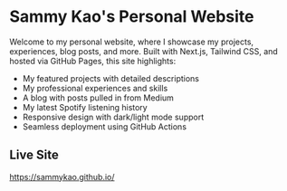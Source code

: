 # Sammy Kao's Personal Website

Welcome to my personal website, where I showcase my projects, experiences, blog posts, and more. Built with Next.js, Tailwind CSS, and hosted via GitHub Pages, this site highlights:

- My featured projects with detailed descriptions
- My professional experiences and skills
- A blog with posts pulled in from Medium
- My latest Spotify listening history
- Responsive design with dark/light mode support
- Seamless deployment using GitHub Actions

## Live Site

https://sammykao.github.io/

